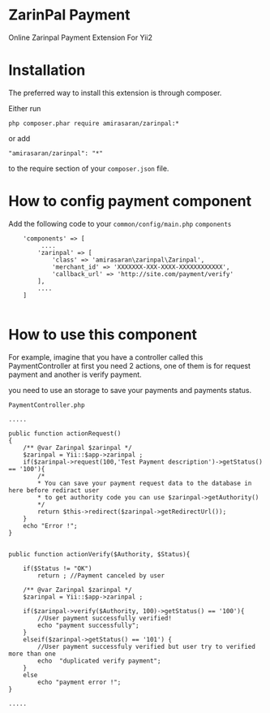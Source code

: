 ZarinPal Payment
================
Online Zarinpal Payment Extension For Yii2

Installation
==============
The preferred way to install this extension is through composer.

Either run
```
php composer.phar require amirasaran/zarinpal:*
```
or add
```
"amirasaran/zarinpal": "*"
```
to the require section of your ``composer.json`` file.
    
How to config payment component
===============================
Add the following code to your ``common/config/main.php`` ``components``

```
    'components' => [
         ....
        'zarinpal' => [
            'class' => 'amirasaran\zarinpal\Zarinpal',
            'merchant_id' => 'XXXXXXX-XXX-XXXX-XXXXXXXXXXXX',
            'callback_url' => 'http://site.com/payment/verify'
        ],
        .... 
    ]
        
```

How to use this component
=========================
For example, imagine that you have a controller called this PaymentController at first you need 2 actions,
one of them is for request payment and another is verify payment.

you need to use an storage to save your payments and payments status.

``PaymentController.php``
```
..... 

public function actionRequest()
{
    /** @var Zarinpal $zarinpal */
    $zarinpal = Yii::$app->zarinpal ;
    if($zarinpal->request(100,'Test Payment description')->getStatus() == '100'){
        /*
        * You can save your payment request data to the database in here before rediract user
        * to get authority code you can use $zarinpal->getAuthority()
        */
        return $this->redirect($zarinpal->getRedirectUrl());
    }
    echo "Error !";
}


public function actionVerify($Authority, $Status){

    if($Status != "OK")
        return ; //Payment canceled by user 

    /** @var Zarinpal $zarinpal */
    $zarinpal = Yii::$app->zarinpal ;
    
    if($zarinpal->verify($Authority, 100)->getStatus() == '100'){
        //User payment successfully verified!
        echo "payment successfully";
    }
    elseif($zarinpal->getStatus() == '101') {
        //User payment successfuly verified but user try to verified more than one 
        echo  "duplicated verify payment";
    } 
    else
        echo "payment error !";
}

.....
```
